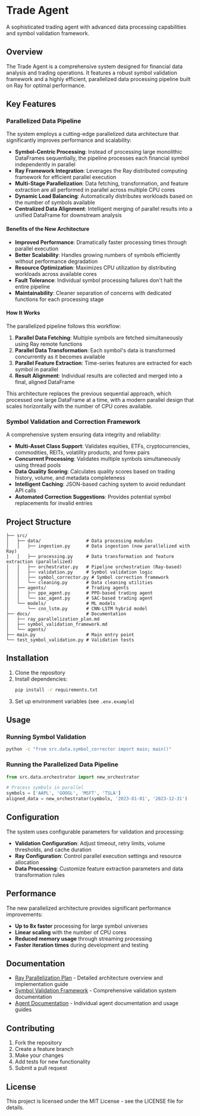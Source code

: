 # Trade Agent

A sophisticated trading agent with advanced data processing capabilities and symbol validation framework.

## Overview

The Trade Agent is a comprehensive system designed for financial data analysis and trading operations. It features a robust symbol validation framework and a highly efficient, parallelized data processing pipeline built on Ray for optimal performance.

## Key Features

### Parallelized Data Pipeline

The system employs a cutting-edge parallelized data architecture that significantly improves performance and scalability:

- **Symbol-Centric Processing**: Instead of processing large monolithic DataFrames sequentially, the pipeline processes each financial symbol independently in parallel
- **Ray Framework Integration**: Leverages the Ray distributed computing framework for efficient parallel execution
- **Multi-Stage Parallelization**: Data fetching, transformation, and feature extraction are all performed in parallel across multiple CPU cores
- **Dynamic Load Balancing**: Automatically distributes workloads based on the number of symbols available
- **Centralized Data Alignment**: Intelligent merging of parallel results into a unified DataFrame for downstream analysis

#### Benefits of the New Architecture

- **Improved Performance**: Dramatically faster processing times through parallel execution
- **Better Scalability**: Handles growing numbers of symbols efficiently without performance degradation
- **Resource Optimization**: Maximizes CPU utilization by distributing workloads across available cores
- **Fault Tolerance**: Individual symbol processing failures don't halt the entire pipeline
- **Maintainability**: Cleaner separation of concerns with dedicated functions for each processing stage

#### How It Works

The parallelized pipeline follows this workflow:

1. **Parallel Data Fetching**: Multiple symbols are fetched simultaneously using Ray remote functions
2. **Parallel Data Transformation**: Each symbol's data is transformed concurrently as it becomes available
3. **Parallel Feature Extraction**: Time-series features are extracted for each symbol in parallel
4. **Result Alignment**: Individual results are collected and merged into a final, aligned DataFrame

This architecture replaces the previous sequential approach, which processed one large DataFrame at a time, with a modern parallel design that scales horizontally with the number of CPU cores available.

### Symbol Validation and Correction Framework

A comprehensive system ensuring data integrity and reliability:

- **Multi-Asset Class Support**: Validates equities, ETFs, cryptocurrencies, commodities, REITs, volatility products, and forex pairs
- **Concurrent Processing**: Validates multiple symbols simultaneously using thread pools
- **Data Quality Scoring**: Calculates quality scores based on trading history, volume, and metadata completeness
- **Intelligent Caching**: JSON-based caching system to avoid redundant API calls
- **Automated Correction Suggestions**: Provides potential symbol replacements for invalid entries

## Project Structure

```
├── src/
│   ├── data/                 # Data processing modules
│   │   ├── ingestion.py      # Data ingestion (now parallelized with Ray)
│   │   ├── processing.py     # Data transformation and feature extraction (parallelized)
│   │   ├── orchestrator.py   # Pipeline orchestration (Ray-based)
│   │   ├── validation.py     # Symbol validation logic
│   │   ├── symbol_corrector.py # Symbol correction framework
│   │   └── cleaning.py       # Data cleaning utilities
│   ├── agents/               # Trading agents
│   │   ├── ppo_agent.py      # PPO-based trading agent
│   │   └── sac_agent.py      # SAC-based trading agent
│   └── models/               # ML models
│       └── cnn_lstm.py       # CNN-LSTM hybrid model
├── docs/                     # Documentation
│   ├── ray_parallelization_plan.md
│   ├── symbol_validation_framework.md
│   └── agents/
├── main.py                   # Main entry point
└── test_symbol_validation.py # Validation tests
```

## Installation

1. Clone the repository
2. Install dependencies:
   ```bash
   pip install -r requirements.txt
   ```
3. Set up environment variables (see `.env.example`)

## Usage

### Running Symbol Validation

```bash
python -c "from src.data.symbol_corrector import main; main()"
```

### Running the Parallelized Data Pipeline

```python
from src.data.orchestrator import new_orchestrator

# Process symbols in parallel
symbols = ['AAPL', 'GOOGL', 'MSFT', 'TSLA']
aligned_data = new_orchestrator(symbols, '2023-01-01', '2023-12-31')
```

## Configuration

The system uses configurable parameters for validation and processing:

- **Validation Configuration**: Adjust timeout, retry limits, volume thresholds, and cache duration
- **Ray Configuration**: Control parallel execution settings and resource allocation
- **Data Processing**: Customize feature extraction parameters and data transformation rules

## Performance

The new parallelized architecture provides significant performance improvements:

- **Up to 8x faster** processing for large symbol universes
- **Linear scaling** with the number of CPU cores
- **Reduced memory usage** through streaming processing
- **Faster iteration times** during development and testing

## Documentation

- [Ray Parallelization Plan](docs/ray_parallelization_plan.md) - Detailed architecture overview and implementation guide
- [Symbol Validation Framework](docs/symbol_validation_framework.md) - Comprehensive validation system documentation
- [Agent Documentation](docs/agents/) - Individual agent documentation and usage guides

## Contributing

1. Fork the repository
2. Create a feature branch
3. Make your changes
4. Add tests for new functionality
5. Submit a pull request

## License

This project is licensed under the MIT License - see the LICENSE file for details.
